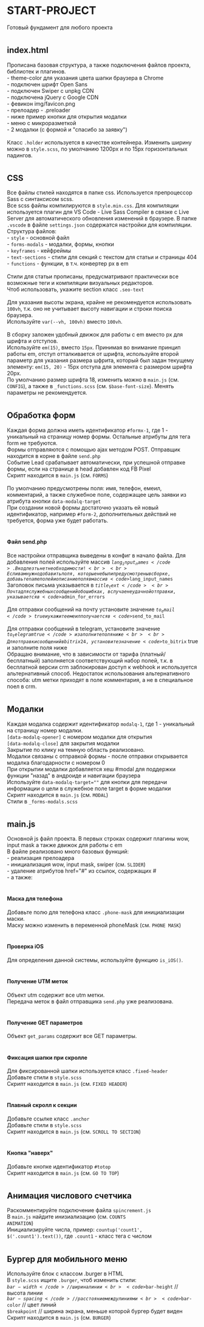 # START-PROJECT
Готовый фундамент для любого проекта

# <h2>index.html</h2>
Прописана базовая структура, а также подключения файлов проекта, библиотек и плагинов.
<br> - theme-color для указания цвета шапки браузера в Chrome
<br> - подключен шрифт Open Sans
<br> - подключен Swiper c unpkg CDN
<br> - подключена jQuery c Google CDN
<br> - февикон img/favicon.png
<br> - прелоадер - .preloader
<br> - ниже пример кнопки для открытия модалки
<br> - меню с микроразметкой
<br> - 2 модалки (с формой и "спасибо за заявку")
<br>
<br>Класс <code>.holder</code> используется в качестве контейнера. Изменить ширину можно в <code>style.scss</code>, по умолчанию 1200px и по 15px горизонтальных падингов.

# <h2>CSS</h2>
Все файлы стилей находятся в папке css. Используется препроцессор Sass с синтаксисом scss.
<br>Все scss файлы компилируются в <code>style.min.css</code>. Для компиляции используется плагин для VS Code - Live Sass Compiler в связке с Live Server для автоматического обновления изменений в браузере. В папке <code>.vscode</code> в файле <code>settings.json</code> содержатся настройки для компиляции.
<br>Структура файлов:
<br> - <code>style</code> - основной файл
<br> - <code>forms-modals</code> - модалки, формы, кнопки
<br> - <code>keyframes</code> - кейфреймы
<br> - <code>text-sections</code> - стили для секций с текстом для статьи и страницы 404
<br> - <code>functions</code> - функции, в т.ч. конвертер px в em
<br>
<br>Стили для статьи прописаны, предусматривают практически все возможные теги и компиляции визуальных редакторов.
<br>Чтоб использовать, укажите section класс <code>.seo-text</code>
<br>
<br>Для указания высоты экрана, крайне не рекомендуется использовать <code>100vh</code>, т.к. оно не учитывает высоту навигации и строки поиска браузера.
<br>Используйте <code>var(--vh, 100vh)</code> вместо <code>100vh</code>.
<br>
<br>В сборку заложен удобный движок для работы с em вместо px для шрифта и отступов.
<br>Используйте <code>em(15)</code>, вместо <code>15px</code>. Принимая во внимание принцип работы em, отступ отталкивается от шрифта, используйте второй параметр для указания размера шфрита, который был задан текущему элементу: <code>em(15, 20)</code> - 15px отступа для элемента с размером шрифта 20px.
<br>По умолчанию размер шрифта 18, изменить можно в <code>main.js</code> (см. <code>CONFIG</code>), а также в <code>_functions.scss</code> (см. <code>$base-font-size</code>). Менять параметры не рекомендуется.

# <h2>Обработка форм</h2>
Каждая форма должна иметь идентификатор <code>#formx-1</code>, где 1 - уникальный на страницу номер формы. Остальные атрибуты для тега form не требуются.
<br>Формы отправляются с помощью ajax методом POST. Отправщик находится в корне в файле <code>send.php</code>
<br>Событие Lead срабатывает автоматически, при успешной отправке формы, если на странице в head добавлен код FB Pixel
<br>Скрипт находится в <code>main.js</code> (см. <code>FORMS</code>)
<br>
<br>По умолчанию предусмотрены поля: имя, телефон, емеил, комментарий, а также служебное поле, содержащее цель заявки из атрибута кнопки <code>data-modalq-target</code>
<br>При создании новой формы достаточно указать ей новый идентификатор, например <code>#form-2</code>, дополнительных действий не требуется, форма уже будет работать.

# <h4>Файл send.php</h4>
Все настройки отправщика выведены в конфиг в начало файла. Для добавления полей используйте массив <code>$lang_input_names</code>. В код лезть нет необходимости!
<br>
<br>Если вам нужно добавить поля, которые не были предусмотрены в сборке, добавьте name полей и описание поля в массив <code>$lang_input_names</code>
<br>Заголовок письма указывается в <code>$title_text</code>
<br>Почта для служебных сообщений об ошибках, в случае неудачной отправки, указывается в <code>$admin_for_errors</code>
<br>
<br>Для отправки сообщений на почту установите значение <code>$to_email</code> true и укажите емеил получается в <code>$send_to_mail</code>
<br>
<br>Для отправки сообщений в telegram, установите значение <code>$to_telegram true</code> и заполните поля ниже
<br>
<br>Для отправки сообщений в bitrix24, установите значение <code>$to_bitrix</code> true и заполните поля ниже
<br>Обращаю внимание, что в зависимости от тарифа (платный/бесплатный) заполняется соответствующий набор полей, т.к. в бесплатной версии crm заблокирован доступ к webhook и используется альтернативный способ. Недостаток использования альтернативного способа: utm метки приходят в поле комментария, а не в специальное поел в crm.

# <h2>Модалки</h2>
Каждая модалка содержит идентификатор <code>modalq-1</code>, где 1 - уникальный на страницу номер модалки.
<br> <code>[data-modalq-opener]</code> с номером модалки для открытия
<br> <code>[data-modalq-close]</code> для закрытия модалки
<br>Закрытие по клику на темную область реализовано.
<br>Модалки связаны с отправкой формы - после отправки открывается модалка благодарности с номером 0
<br>При открытии модалки добавляется хеш #modal для поддержки функции "назад" в андроиде и навигации браузера
<br>Используйте <code>data-modalq-target=""</code> для кнопки для передачи информации о цели в служебное поле target в форме модалки
<br>Скрипт находится в <code>main.js</code> (см. <code>MODAL</code>)
<br>Стили в <code>_forms-modals.scss</code>

# <h2>main.js</h2>
Основной js файл проекта. В первых строках содержит плагины wow, input mask а также движок для работы с em
<br>В файле реализовано много базовых функций:
<br>- реализация прелоадера
<br>- инициализация wow, input mask, swiper (см. <code>SLIDER</code>)
<br>- удаление атрибутов href="#" из ссылок, содержащих #
<br>- а также:

# <h4>Маска для телефона</h4>
Добавьте полю для телефона класс <code>.phone-mask</code> для инициализации маски.
<br>Маску можно изменить в переменной phoneMask (см. <code>PHONE MASK</code>)

# <h4>Проверка iOS</h4>
Для определения данной системы, используйте функцию <code>is_iOS()</code>.

# <h4>Получение UTM меток</h4>
Объект utm содержит все utm метки.
<br>Передача меток в файл отправщика <code>send.php</code> уже реализована.

# <h4>Получение GET параметров</h4>
Объект <code>get_params</code> содержит все GET параметры.

# <h4>Фиксация шапки при скролле</h4>
Для фиксированной шапки используется класс <code>.fixed-header</code>
<br>Добавьте стили в <code>style.scss</code>
<br>Скрипт находится в <code>main.js</code> (см. <code>FIXED HEADER</code>)

# <h4>Плавный скролл к секции</h4>
Добавьте ссылке класс <code>.anchor</code>
<br>Добавьте стили в <code>style.scss</code>
<br>Скрипт находится в <code>main.js</code> (см. <code>SCROLL TO SECTION</code>)

# <h4>Кнопка "наверх"</h4>
Добавьте кнопке идентификатор <code>#totop</code>
<br>Скрипт находится в <code>main.js</code> (см. <code>GO TO TOP</code>)

# <h2>Анимация числового счетчика</h2>
Раскомментируйте подключение файла <code>spincrement.js</code>
<br>В <code>main.js</code> найдите инизиализацию (см. <code>COUNTS ANIMATION</code>)
<br>Инициализируйте числа, пример: <code>countup('count1', $('.count1').text())</code>, где <code>.count1</code> - класс тега с числом

# <h2>Бургер для мобильного меню</h2>
Используйте блок с классом .burger в HTML
<br>В <code>style.scss</code> ищите <code>.burger</code>, чтоб изменить стили:
<br> <code>$bar-width</code>   // ширина линии
<br> <code>$bar-height</code>  // высота линии
<br> <code>$bar-spacing</code> // расстояние между линиями
<br> <code>$bar-color</code>   // цвет линий
<br> <code>$breakpoint</code>  // ширина экрана, меньше которой бургер будет виден
<br>Скрипт находится в <code>main.js</code> (см. <code>BURGER</code>)
